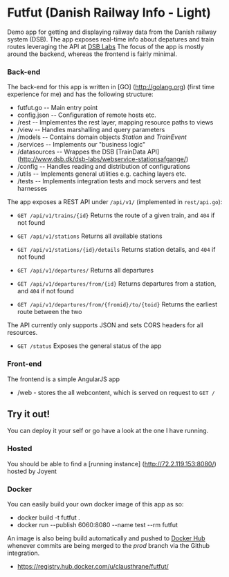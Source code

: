 Futfut (Danish Railway Info - Light)
=========

Demo app for getting and displaying railway data from the Danish railway system (DSB). The app exposes real-time info about depatures and train routes leveraging the API at [DSB Labs](http://www.dsb.dk/dsb-labs/webservice-stationsafgange/) The focus of the app is mostly around the backend, whereas the frontend is fairly minimal.

### Back-end

The back-end for this app is written in [GO] (http://golang.org) (first time experience for me) and has the following structure:

* futfut.go -- Main entry point
* config.json -- Configuration of remote hosts etc.
* /rest -- Implementes the rest layer, mapping resource paths to views
* /view -- Handles marshalling and query parameters
* /models -- Contains domain objects *Station* and *TrainEvent*
* /services -- Implements our "business logic"
* /datasources -- Wrappes the DSB [TrainData API] (http://www.dsb.dk/dsb-labs/webservice-stationsafgange/)
* /config -- Handles reading and distribution of configurations
* /utils -- Implements general utilities e.g. caching layers etc.
* /tests -- Implements integration tests and mock servers and test harnesses

The app exposes a REST API under `/api/v1/` (implemented in `rest/api.go`):

* `GET /api/v1/trains/{id}` Returns the route of a given train, and `404` if not found

* `GET /api/v1/stations` Returns all available stations
* `GET /api/v1/stations/{id}/details` Returns station details, and `404` if not found

* `GET /api/v1/departures/` Returns all departures
* `GET /api/v1/departures/from/{id}` Returns departures from a station, and `404` if not found
* `GET /api/v1/departures/from/{fromid}/to/{toid}` Returns the earliest route between the two

The API currently only supports JSON and sets CORS headers for all resources. 

* `GET /status` Exposes the general status of the app

### Front-end
The frontend is a simple AngularJS app

* /web - stores the all webcontent, which is served on request to `GET /`

Try it out!
-------------
You can deploy it your self or go have a look at the one I have running.

### Hosted

You should be able to find a [running instance] (http://72.2.119.153:8080/) hosted by
Joyent

### Docker

You can easily build your own docker image of this app as so:

* docker build -t futfut .
* docker run --publish 6060:8080 --name test --rm futfut

An image is also being build automatically and pushed to [Docker Hub](https://registry.hub.docker.com) whenever commits are being merged to the *prod* branch via the Github integration.

* https://registry.hub.docker.com/u/clausthrane/futfut/
